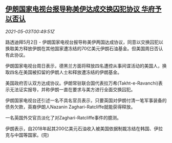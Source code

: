 <!--1620003663000-->
[伊朗国家电视台报导称美伊达成交换囚犯协议 华府予以否认](https://cn.reuters.com/article/iran-us-prisoners-0503-idCNKBS2CK01E)
------

<div><i>2021-05-03T00:49:51Z</i></div><p>路透迪拜5月2日 - 伊朗国家电视台报导称美伊两国达成协议，同意以交换囚犯以换取美方释放伊朗在其他国家遭冻结的70亿美元伊朗石油基金。但美国周日否认有此协议。</p><p>伊朗国家电视台周日表示，德黑兰方面将释放四名遭控从事间谍活动的美国人，换取四名在美国被扣留的伊朗人士和释放遭冻结的伊朗基金。</p><p>美国政府否认双方达成协议。伊朗常驻联合国代表拉万希(Takht-e-Ravanchi)表示无法证实报导，并称伊朗一直在要求与美方进行全面交换囚犯。</p><p>伊朗国家电视台还引述一名不具名官员表示，只要英国对伊朗付清一笔军事装备的债务欠款，英裔伊朗人Nazanin Zaghari-Ratcliffe就能获得释放。</p><p>一名英国外交官员淡化了对Zaghari-Ratcliffe事件的臆测。</p><p>伊朗表示，自2018年起其200亿美元石油收入被美国依据制裁冻结在韩国、伊拉克与中国等国家。(完)</p>
